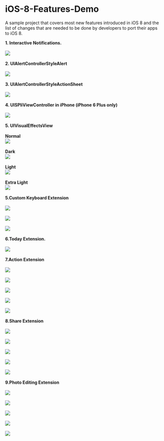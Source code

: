 iOS-8-Features-Demo
===================

A sample project that covers most new features introduced in iOS 8 and the list of changes that are needed to be done by developers to port their apps to iOS 8.

 <strong>1. Interactive Notifications.</strong>
 <br/><br/><img src="https://raw.githubusercontent.com/satheeshwaran/iOS-8-Features-Demo/master/Screenshots/1-InteractiveNotification.png"/>
 <br/><br/> <strong>2. UIAlertControllerStyleAlert</strong>
  <br/><br/><img src="https://raw.githubusercontent.com/satheeshwaran/iOS-8-Features-Demo/master/Screenshots/2-AlertController.png"/>
<br/><br/> <strong>3. UIAlertControllerStyleActionSheet</strong>
  <br/><br/><img src="https://raw.githubusercontent.com/satheeshwaran/iOS-8-Features-Demo/master/Screenshots/2-AlertControllerStyleActionSheet.png"/>
  <br/><br/> <strong>4. UISPliViewController in iPhone (iPhone 6 Plus only)</strong>
  <br/><br/><img src="https://raw.githubusercontent.com/satheeshwaran/iOS-8-Features-Demo/master/Screenshots/3-SplitViewContorllerIniPhone.png"/>
<br/><br/> <strong>5. UIVisualEffectsView</strong>
 <br/><br/>
  <strong>Normal</strong>
    <br/><img src="https://raw.githubusercontent.com/satheeshwaran/iOS-8-Features-Demo/master/Screenshots/4-UIVisualEffectsViewNormal.png"/>
    <br/><br/>
 <strong>Dark</strong>
    <br/><img src="https://raw.githubusercontent.com/satheeshwaran/iOS-8-Features-Demo/master/Screenshots/4-UIVisualEffectsViewDark.png"/>
    <br/><br/>
 <strong>Light</strong>
    <br/><img src="https://raw.githubusercontent.com/satheeshwaran/iOS-8-Features-Demo/master/Screenshots/4-UIVisualEffectsViewLight.png"/>
    <br/><br/>
 <strong>Extra Light</strong>
    <br/><img src="https://raw.githubusercontent.com/satheeshwaran/iOS-8-Features-Demo/master/Screenshots/4-UIVisualEffectsViewExtraLight.png"/>
<br/><br/> <strong>5.Custom Keyboard Extension</strong>
 <br/><br/><img src="https://raw.githubusercontent.com/satheeshwaran/iOS-8-Features-Demo/master/Screenshots/5-AddCustomKeyboard-InternetSlangKeyboard.png"/>
  <br/><br/><img src="https://raw.githubusercontent.com/satheeshwaran/iOS-8-Features-Demo/master/Screenshots/5-AddNewKeyboard-SlangKeyboard.png"/> 
  <br/><br/><img src="https://raw.githubusercontent.com/satheeshwaran/iOS-8-Features-Demo/master/Screenshots/5-CustomKeyboard-SlangKeyboard.png"/>
 <br/><br/><strong>6.Today Extension.</strong>
 <br/><br/><img src="https://raw.githubusercontent.com/satheeshwaran/iOS-8-Features-Demo/master/Screenshots/6-TodayExtension-WeatherUpdate.png"/>
<br/><br/> <strong>7.Action Extension</strong>
    <br/><br/><img src="https://raw.githubusercontent.com/satheeshwaran/iOS-8-Features-Demo/master/Screenshots/7-TranslationExtension.png"/> 
  <br/><br/><img src="https://raw.githubusercontent.com/satheeshwaran/iOS-8-Features-Demo/master/Screenshots/7-TranslationExtension-Selection.png"/>
  <br/><br/><img src="https://raw.githubusercontent.com/satheeshwaran/iOS-8-Features-Demo/master/Screenshots/7-TranslationExtensionActionDisplayed.png"/>
  <br/><br/><img src="https://raw.githubusercontent.com/satheeshwaran/iOS-8-Features-Demo/master/Screenshots/7-TranslationActionView.png"/> 
  <br/><br/><img src="https://raw.githubusercontent.com/satheeshwaran/iOS-8-Features-Demo/master/Screenshots/7-TranslationActionReturningData.png"/>
  <br/><br/> <strong>8.Share Extension</strong>
    <br/><br/><img src="https://raw.githubusercontent.com/satheeshwaran/iOS-8-Features-Demo/master/Screenshots/8-ShareActionItem-Listed.png"/> 
  <br/><br/><img src="https://raw.githubusercontent.com/satheeshwaran/iOS-8-Features-Demo/master/Screenshots/8-ShareActionItemComposerView.png"/> 
  <br/><br/><img src="https://raw.githubusercontent.com/satheeshwaran/iOS-8-Features-Demo/master/Screenshots/8-ShareActionItemConfigurationItem.png"/>
    <br/><br/><img src="https://raw.githubusercontent.com/satheeshwaran/iOS-8-Features-Demo/master/Screenshots/8-ShareActionItemCompletionHandler.png"/>
  <br/><br/><img src="https://raw.githubusercontent.com/satheeshwaran/iOS-8-Features-Demo/master/Screenshots/8-ShareActionItemCompletionCheck.png"/>
    <br/><br/> <strong>9.Photo Editing Extension</strong>
    <br/><br/><img src="https://raw.githubusercontent.com/satheeshwaran/iOS-8-Features-Demo/master/Screenshots/9-PhotoEditingExtension-AppDisplayed.png"/> 
  <br/><br/><img src="https://raw.githubusercontent.com/satheeshwaran/iOS-8-Features-Demo/master/Screenshots/9-PhotoEditingExtension-Started.png"/> 
  <br/><br/><img src="https://raw.githubusercontent.com/satheeshwaran/iOS-8-Features-Demo/master/Screenshots/9-PhotoEditingExtension-SelectMustached.png"/>
    <br/><br/><img src="https://raw.githubusercontent.com/satheeshwaran/iOS-8-Features-Demo/master/Screenshots/9-PhotoEditingExtension-SaveFromExtension.png"/>
  <br/><br/><img src="https://raw.githubusercontent.com/satheeshwaran/iOS-8-Features-Demo/master/Screenshots/9-PhotoEditingExtension-SavedOnDisk.png"/>

